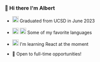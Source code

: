 ### 👋  Hi there I'm Albert

- <img src="https://github.com/cubinCheese/cubinCheese/assets/93562548/02a0a011-699c-4227-b104-cd68e5186945" alt="python-logo-only" width="20" height="20"> Graduated from UCSD in June 2023

- <img src="https://github.com/cubinCheese/cubinCheese/assets/93562548/fba79d4f-c68c-4897-b613-b4e7c43f5907" alt="python-logo-only" width="20" height="20"> <img src="https://github.com/cubinCheese/cubinCheese/assets/93562548/4f9f601f-0f90-4713-9fbe-0a913f6b823f" alt="python-logo-only" width="20" height="20"> Some of my favorite languages

- <img src="https://github.com/cubinCheese/cubinCheese/assets/93562548/92fff5df-85c6-43bf-b8a2-b92e0a45fc2b" alt="python-logo-only" width="20" height="20"> I'm learning React at the moment

- 🔎 Open to full-time opportunities!
